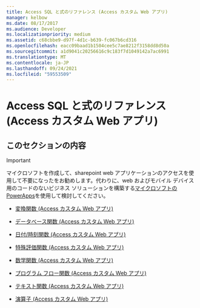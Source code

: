 ```yaml
---
title: Access SQL と式のリファレンス (Access カスタム Web アプリ)
manager: kelbow
ms.date: 08/17/2017
ms.audience: Developer
ms.localizationpriority: medium
ms.assetid: c68cbbe9-d97f-4d1c-b639-fc067b6cd316
ms.openlocfilehash: eacc09baad1b1504cee5c7ae8212f3158dd8d50a
ms.sourcegitcommit: a1d9041c20256616c9c183f7d1049142a7ac6991
ms.translationtype: MT
ms.contentlocale: ja-JP
ms.lasthandoff: 09/24/2021
ms.locfileid: "59553509"
---
```

# <a name="access-sql-and-expressions-reference-access-custom-web-app"></a>Access SQL と式のリファレンス (Access カスタム Web アプリ)

## <a name="in-this-section"></a>このセクションの内容

> [!IMPORTANT]
> マイクロソフトを作成して、sharepoint web アプリケーションのアクセスを使用して不要になったをお勧めします。代わりに、web およびモバイル デバイス用のコードのないビジネス ソリューションを構築する[マイクロソフトの PowerApps](https://powerapps.microsoft.com/en-us/)を使用して検討してください。 
  
- [変換関数 (Access カスタム Web アプリ)](conversion-functions-access-custom-web-app.md)
    
- [データベース関数 (Access カスタム Web アプリ)](database-functions-access-custom-web-app.md)
    
- [日付/時刻関数 (Access カスタム Web アプリ)](date-time-functionsaccess-custom-web-app.md)
    
- [特殊評価関数 (Access カスタム Web アプリ)](inspection-functions-access-custom-web-app.md)
    
- [数学関数 (Access カスタム Web アプリ)](math-functions-access-custom-web-app.md)
    
- [プログラム フロー関数 (Access カスタム Web アプリ)](program-flow-functions-access-custom-web-app.md)
    
- [テキスト関数 (Access カスタム Web アプリ)](text-functions-access-custom-web-app.md)
    
- [演算子 (Access カスタム Web アプリ)](operators-access-custom-web-app.md)
    

